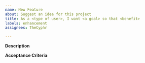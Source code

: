 ```yaml
---
name: New Feature
about: Suggest an idea for this project
title: As a <type of user>, I want <a goal> so that <benefit>
labels: enhancement
assignees: TheCyphr

---
```


**Description**

**Acceptance Criteria**
